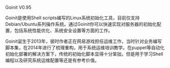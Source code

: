 Goinit V0.95

 Goinit是使用Shell scripts编写的Linux系统初始化工具，目前仅支持Debian/Ubuntu系列操作系统。通过Goinit你可以快速实现对服务器的初始化配置，包括系统性能优化、系统安全设置等方面的工作。
 
 Goinit诞生于2013年，彼时作者正在网易游戏担任运维工作，当时针对业务编写脚本集，在2014年进行了梳理重构，用于系统运维培训教学。在puppet等自动化初始化部署的解决方案下，传统的初始化脚本显得十分笨拙，但是用于学习Shell编程以及研究系统运维配置等还是有参考价值。
